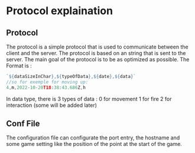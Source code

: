 # Protocol explaination

## Protocol

The protocol is a simple protocol that is used to communicate between the client and the server. The protocol is based on an string that is sent to the server. The main goal of the protocol is to be as optimized as possible.
The Format is :

```js
`${dataSizeInChar},${typeOfData},${date},${data}`
//so for exemple for moving up:
4,m,2022-10-20T18:38:43.686Z,h
```

In data type, there is 3 types of data :
0 for movement
1 for fire
2 for interaction
(some will be added later)

## Conf File

The configuration file can configurate the port entry, the hostname and some game setting like the position of the point at the start of the game.
